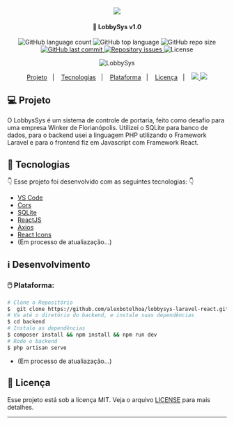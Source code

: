 <h1 align="center">
  <img src="https://user-images.githubusercontent.com/44276302/85958443-ef8f3300-b96b-11ea-8352-9e55b9e82b67.png">
</h1>

<h4 align="center">
  🚀 LobbySys v1.0
</h4>

<p align="center">
  <img alt="GitHub language count" src="https://img.shields.io/github/languages/count/alexbotelhoa/lobbysys-lareavel?color=ff0000"> 
  <img alt="GitHub top language" src="https://img.shields.io/github/languages/top/alexbotelhoa/lobbysys-lareavel?color=%23F7DF1E">
  <img alt="GitHub repo size" src="https://img.shields.io/github/repo-size/alexbotelhoa/lobbysys-lareavel">
  <a href="https://github.com/alexbotelhoa/lobbysys-lareavel/commits/master">
    <img alt="GitHub last commit" src="https://img.shields.io/github/last-commit/alexbotelhoa/lobbysys-lareavel">
  </a>
  <a href="https://github.com/alexbotelhoa/lobbysys-lareavel/issues">
    <img alt="Repository issues" src="https://img.shields.io/github/issues/alexbotelhoa/lobbysys-lareavel">
  </a>
  <img alt="License" src="https://img.shields.io/badge/license-MIT-brightgreen">
</p>

<p align="center">
  <img alt="LobbySys" src="https://user-images.githubusercontent.com/44276302/85882827-5bc83600-b7b6-11ea-92b1-a6f37e3c2e76.jpg" />
</p>

<p align="center">
    <a href="#computer-projeto">Projeto</a>&nbsp;&nbsp;&nbsp;|&nbsp;&nbsp;&nbsp;
    <a href="#rocket-tecnologias">Tecnologias</a>&nbsp;&nbsp;&nbsp;|&nbsp;&nbsp;&nbsp;
    <a href="#computer_mouse-backend">Plataforma</a>&nbsp;&nbsp;&nbsp;|&nbsp;&nbsp;&nbsp;
    <a href="#memo-licença">Licença</a>&nbsp;&nbsp;&nbsp;|&nbsp;&nbsp;&nbsp;
    <a href="https://www.linkedin.com/in/alex-botelho-almeida/">
      <img src="https://img.icons8.com/color/24/000000/linkedin.png"/>
    </a>
    <a href="https://www.youtube.com/channel/UC6N_L0nZWRjcym8bnChKppw/">
      <img src="https://img.icons8.com/color/24/000000/youtube-play.png"/>
    </a>
</p>

## :computer: Projeto

O LobbysSys é um sistema de controle de portaria, feito como desafio para uma empresa Winker de Florianópolis. Utilizei o SQLite para banco de dados, para o backend usei a linguagem PHP utilizando o Framework Laravel e para o frontend fiz em Javascript com Framework React.

## :rocket: Tecnologias

:point_down: Esse projeto foi desenvolvido com as seguintes tecnologias: :point_down:

-  [VS Code](https://code.visualstudio.com/)
-  [Cors](https://github.com/expressjs/cors)
-  [SQLite](https://www.sqlite.org/)
-  [ReactJS](https://reactjs.org/)
-  [Axios](https://github.com/axios/axios)
-  [React Icons](https://github.com/react-icons/react-icons)
-  (Em processo de atualiazação...)

## :information_source: Desenvolvimento

### :computer_mouse: Plataforma: 

```bash
# Clone o Repositório
$  git clone https://github.com/alexbotelhoa/lobbysys-laravel-react.git
# Va até o diretório do backend, e instale suas dependências
$ cd backend
# Instale as dependências
$ composer install && npm install && npm run dev
# Rode o backend 
$ php artisan serve
```
-  (Em processo de atualiazação...)

## :memo: Licença

Esse projeto está sob a licença MIT. Veja o arquivo [LICENSE](LICENSE.md) para mais detalhes.

---

